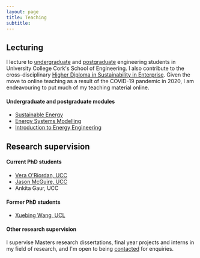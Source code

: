 ```yaml
---
layout: page
title: Teaching
subtitle:
---
```


## Lecturing
I lecture to [undergraduate](https://www.ucc.ie/en/energyeng/undergrad/) and [postgraduate](https://www.ucc.ie/en/ckr26/) engineering students in University College Cork's School of Engineering. I also contribute to the cross-disciplinary [Higher Diploma in Sustainability in Enterprise](https://www.ucc.ie/en/study/postgrad/taughtcourses/hci/hci4/).
Given the move to online teaching as a result of the COVID-19 pandemic in 2020, I am endeavouring to put much of my teaching material online.

#### Undergraduate and postgraduate modules
- [Sustainable Energy](/sustainableenergy/)
- [Energy Systems Modelling](/esm/)
- [Introduction to Energy Engineering](/enen/)


## Research supervision

#### Current PhD students
- [Vera O'Riordan, UCC](https://www.marei.ie/people/vera-oriordan/)
- [Jason McGuire, UCC](https://www.marei.ie/people/jason-mc-guire/)
- Ankita Gaur, UCC


#### Former PhD students
- [Xuebing Wang, UCL](https://discovery.ucl.ac.uk/id/eprint/10053998/)

#### Other research supervision
I supervise Masters research dissertations, final year projects and interns in my field of research, and I'm open to being [contacted](mailto:h.daly@ucc.ie) for enquiries.
